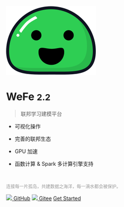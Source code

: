 <!-- 封面 -->

![logo](_media/icon.svg)

# WeFe <small>2.2</small>

> 联邦学习建模平台

- 可视化操作
- 完善的联邦生态

- GPU 加速
- 函数计算 & Spark 多计算引擎支持

<br>
<p style="text-shadow:0.1em 0.1em #fff;color:#999;font-size:12px">连接每一片孤岛，共建数据之海洋，每一滴水都会被保护。</p>

[<img src="https://github.githubassets.com/favicons/favicon.png" style="width:14px"/> GitHub](https://github.com/tianmiantech/WeFe)
[<img src="https://gitee.com/favicon.ico" style="width:14px"/> Gitee](https://gitee.com/tianmiantech/WeFe)
[Get Started](#WeFe)

